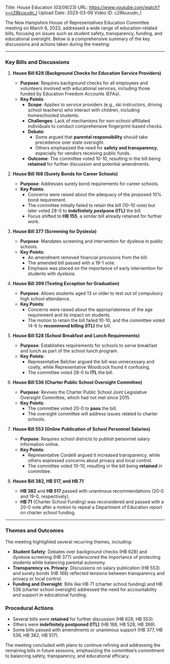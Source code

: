 Title: House Education (03/06/23)
URL: https://www.youtube.com/watch?v=c28kuxudn_I
Upload Date: 2023-03-06
Video ID: c28kuxudn_I

The New Hampshire House of Representatives Education Committee meeting on March 6, 2023, addressed a wide range of education-related bills, focusing on issues such as student safety, transparency, funding, and educational oversight. Below is a comprehensive summary of the key discussions and actions taken during the meeting:

---

### **Key Bills and Discussions**

1. **House Bill 628 (Background Checks for Education Service Providers)**  
   - **Purpose**: Requires background checks for all employees and volunteers involved with educational services, including those funded by Education Freedom Accounts (EFAs).  
   - **Key Points**:  
     - **Scope**: Applies to service providers (e.g., ski instructors, driving school teachers) who interact with children, including homeschooled students.  
     - **Challenges**: Lack of mechanisms for non-school-affiliated individuals to conduct comprehensive fingerprint-based checks.  
     - **Debate**:  
       - Some argued that **parental responsibility** should take precedence over state oversight.  
       - Others emphasized the need for **safety and transparency**, especially for vendors receiving public funds.  
     - **Outcome**: The committee voted 10-10, resulting in the bill being **retained** for further discussion and potential amendments.

2. **House Bill 168 (Surety Bonds for Career Schools)**  
   - **Purpose**: Addresses surety bond requirements for career schools.  
   - **Key Points**:  
     - Concerns were raised about the adequacy of the proposed 10% bond requirement.  
     - The committee initially failed to retain the bill (10-10 vote) but later voted 28-0 to **indefinitely postpone (ITL)** the bill.  
     - Focus shifted to **HB 155**, a similar bill already retained for further work.

3. **House Bill 377 (Screening for Dyslexia)**  
   - **Purpose**: Mandates screening and intervention for dyslexia in public schools.  
   - **Key Points**:  
     - An amendment removed financial provisions from the bill.  
     - The amended bill passed with a 19-1 vote.  
     - Emphasis was placed on the importance of early intervention for students with dyslexia.

4. **House Bill 399 (Testing Exception for Graduation)**  
   - **Purpose**: Allows students aged 13 or older to test out of compulsory high school attendance.  
   - **Key Points**:  
     - Concerns were raised about the appropriateness of the age requirement and its impact on students.  
     - The motion to retain the bill failed 10-10, and the committee voted 14-6 to **recommend killing (ITL)** the bill.

5. **House Bill 528 (School Breakfast and Lunch Requirements)**  
   - **Purpose**: Establishes requirements for schools to serve breakfast and lunch as part of the school lunch program.  
   - **Key Points**:  
     - Representative Belcher argued the bill was unnecessary and costly, while Representative Woodcock found it confusing.  
     - The committee voted 28-0 to **ITL** the bill.

6. **House Bill 536 (Charter Public School Oversight Committee)**  
   - **Purpose**: Revives the Charter Public School Joint Legislative Oversight Committee, which had not met since 2015.  
   - **Key Points**:  
     - The committee voted 20-0 to **pass** the bill.  
     - The oversight committee will address issues related to charter schools.

7. **House Bill 553 (Online Publication of School Personnel Salaries)**  
   - **Purpose**: Requires school districts to publish personnel salary information online.  
   - **Key Points**:  
     - Representative Cordelli argued it increased transparency, while others expressed concerns about privacy and local control.  
     - The committee voted 10-10, resulting in the bill being **retained** in committee.

8. **House Bill 382, HB 517, and HB 71**  
   - **HB 382** and **HB 517** passed with unanimous recommendations (20-0 and 19-0, respectively).  
   - **HB 71** (Charter School Funding) was reconsidered and passed with a 20-0 vote after a motion to repeal a Department of Education report on charter school funding.

---

### **Themes and Outcomes**  
The meeting highlighted several recurring themes, including:  
- **Student Safety**: Debates over background checks (HB 628) and dyslexia screening (HB 377) underscored the importance of protecting students while balancing parental autonomy.  
- **Transparency vs. Privacy**: Discussions on salary publication (HB 553) and surety bonds (HB 168) reflected tensions between transparency and privacy or local control.  
- **Funding and Oversight**: Bills like HB 71 (charter school funding) and HB 536 (charter school oversight) addressed the need for accountability and support in educational funding.  

### **Procedural Actions**  
- Several bills were **retained** for further discussion (HB 628, HB 553).  
- Others were **indefinitely postponed (ITL)** (HB 168, HB 528, HB 399).  
- Some bills passed with amendments or unanimous support (HB 377, HB 536, HB 382, HB 517).  

The meeting concluded with plans to continue refining and addressing the remaining bills in future sessions, emphasizing the committee’s commitment to balancing safety, transparency, and educational efficacy.